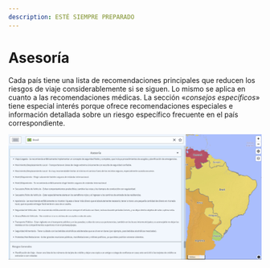 ```yaml
---
description: ESTÉ SIEMPRE PREPARADO
---
```


# Asesoría

Cada país tiene una lista de recomendaciones principales que reducen los riesgos de viaje considerablemente si se siguen. Lo mismo se aplica en cuanto a las recomendaciones médicas. La sección «_consejos específicos_» tiene especial interés porque ofrece recomendaciones especiales e información detallada sobre un riesgo específico frecuente en el país correspondiente.

![](../.gitbook/assets/p44-img02_axa%20%282%29.jpg)

